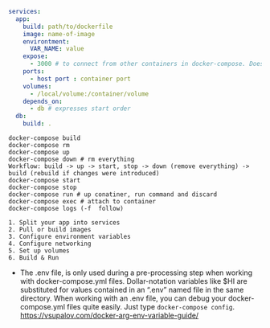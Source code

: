 ``` yaml
services:
  app:
    build: path/to/dockerfile
    image: name-of-image
    environtment:
      VAR_NAME: value
    expose:
      - 3000 # to connect from other containers in docker-compose. Does not get mapped to host port.
    ports:
      - host port : container port
    volumes:
      - /local/volume:/container/volume
    depends_on:
      - db # expresses start order
  db:
    build: .

```
```
docker-compose build
docker-compose rm
docker-compose up
docker-compose down # rm everything
Workflow: build -> up -> start, stop -> down (remove everything) -> build (rebuild if changes were introduced)
docker-compose start
docker-compose stop
docker-compose run # up conatiner, run command and discard
docker-compose exec # attach to container
docker-compose logs (-f  follow)
```
```
1. Split your app into services
2. Pull or build images
3. Configure environment variables
4. Configure networking
5. Set up volumes
6. Build & Run
```
  - The .env file, is only used during a pre-processing step when working with docker-compose.yml files. Dollar-notation variables like $HI are substituted for values contained in an “.env” named file in the same directory. When working with an .env file, you can debug your docker-compose.yml files quite easily. Just type `docker-compose config`.  
  https://vsupalov.com/docker-arg-env-variable-guide/